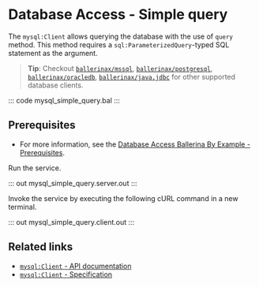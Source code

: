 # Database Access - Simple query

The `mysql:Client` allows querying the database with the use of `query` method. This method requires a `sql:ParameterizedQuery`-typed SQL statement as the argument.

> **Tip**: Checkout [`ballerinax/mssql`](https://central.ballerina.io/ballerinax/mssql), [`ballerinax/postgresql`](https://central.ballerina.io/ballerinax/postgresql), [`ballerinax/oracledb`](https://central.ballerina.io/ballerinax/oracledb), [`ballerinax/java.jdbc`](https://central.ballerina.io/ballerinax/java.jdbc) for other supported database clients.

::: code mysql_simple_query.bal :::

## Prerequisites
- For more information, see the [Database Access Ballerina By Example - Prerequisites](https://github.com/ballerina-platform/ballerina-distribution/tree/master/examples/mysql-prerequisite).

Run the service.

::: out mysql_simple_query.server.out :::

Invoke the service by executing the following cURL command in a new terminal.

::: out mysql_simple_query.client.out :::

## Related links
- [`mysql:Client` - API documentation](https://lib.ballerina.io/ballerinax/mysql/latest/)
- [`mysql:Client` - Specification](https://github.com/ballerina-platform/module-ballerinax-mysql/blob/master/docs/spec/spec.md#2-client)
